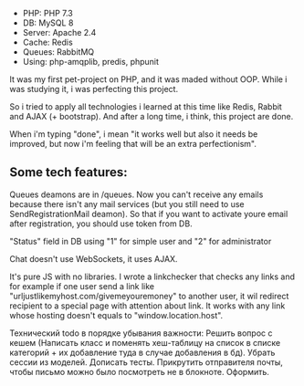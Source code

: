 <ul>
    <li>PHP: PHP 7.3</li>
    <li>DB: MySQL 8</li>
    <li>Server: Apache 2.4</li>
    <li>Cache: Redis</li>
    <li>Queues: RabbitMQ</li>
    <li>Using: php-amqplib, predis, phpunit</li>
</ul>

<p>It was my first pet-project on PHP, and it was maded without OOP. While i was studying it, i was perfecting this project.</p>
<p>So i tried to apply all technologies i learned at this time like Redis, Rabbit and AJAX (+ bootstrap). And after a long time, i think, this project are done.</p>
<p>When i'm typing "done", i mean "it works well but also it needs be improved, but now i'm feeling that will be an extra perfectionism".</p>

<h2>Some tech features:</h2>
<p>Queues deamons are in /queues. Now you can't receive any emails because there isn't any mail services (but you still need to use SendRegistrationMail deamon). So that if you want to activate youre email after registration, you should use token from DB.</p>
<p>"Status" field in DB using "1" for simple user and "2" for administrator</p>
<p>Chat doesn't use WebSockets, it uses AJAX.</p>
<p>It's pure JS with no libraries. I wrote a linkchecker that checks any links and for example if one user send a link like "urljustlikemyhost.com/givemeyouremoney" to another user, it wil redirect recipient to a special page with attention about link. It works with any link whose hosting doesn't equals to "window.location.host".</p>

Технический todo в порядке убывания важности:
Решить вопрос с кешем (Написать класс и поменять хеш-таблицу на список в списке категорий + их добавление туда в случае добавления в бд).
Убрать сессии из моделей.
Дописать тесты.
Прикрутить отправителя почты, чтобы письмо можно было посмотреть не в блокноте.
Оформить.